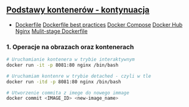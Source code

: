 
## [Podstawy kontenerów - kontynuacja](https://szkolachmury.pl/kubernetes/tydzien-3-podstawy-kontenerow-2/)

* [Dockerfile](https://docs.docker.com/engine/reference/builder/)
[Dockerfile best practices](https://docs.docker.com/develop/develop-images/dockerfile_best-practices/)
[Docker Compose](https://docs.docker.com/compose/)
[Docker Hub Nginx](https://hub.docker.com/_/nginx)
[Mulit-stage Dockerfile](https://docs.docker.com/develop/develop-images/multistage-build/)

### 1. Operacje na obrazach oraz kontenerach

```bash
# Uruchamianie kontenera w trybie interaktywnym
docker run -it -p 8081:80 nginx /bin/bash

# Uruchamiam kontenre w trybie detached - czyli w tle
docker run -itd -p 8081:80 nginx /bin/bash

# Utworzenie commita z imege do nowego immage
docker commit <IMAGE_ID> <new-image_name>
```
